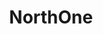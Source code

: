 ---
facebook: https://facebook.com/northoneapp
instagram: https://instagram.com/northone.app
linkedin: https://linkedin.com/company/northone
logohandle: northone
sort: northone
title: NorthOne
twitter: https://x.com/NorthOneApp
website: https://www.northone.com/
youtube: https://youtube.com/channel/UC0r1Fb_8moZsKIo7cOBRBOg
---